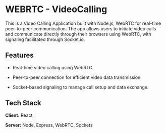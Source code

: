 
# WEBRTC - VideoCalling

This is a Video Calling Application built with Node.js, WebRTC for real-time peer-to-peer communication. The app allows users to initiate video calls and communicate directly through their browsers using WebRTC, with signaling facilitated through Socket.io.



## Features

- Real-time video calling using WebRTC.

- Peer-to-peer connection for efficient video data transmission.

- Socket-based signaling to manage call setup and data exchange.

## Tech Stack

**Client:** React,

**Server:** Node, Express, WebRTC, Sockets

